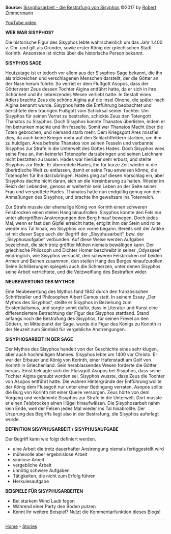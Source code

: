 **Source:** [Sisyphusarbeit - die Bestrafung von Sisyphos](http://sisyphusaufgabe.de) ©2017 by [Robert Zimmermann](http://robert-zimmermann.net/ "Robert Zimmermann")

[YouTube video](https://www.youtube.com/watch?v=WQLj93WLXnA)

**WER WAR SISYPHOS?**

Die historische Figur des Sisyphos lebte wahrscheinlich um das Jahr 1.400 v. Chr. und gilt als Gründer, sowie erster König der griechischen Stadt Korinth. Ansonsten ist nichts über die historische Person bekannt.

**SISYPHOS SAGE**

Heutzutage ist er jedoch vor allem aus der Sisyphos-Sage bekannt, die ihn als trickreichen und verschlagenen Menschen darstellt, der die Götter an der Nase herum führte. So verriet er dem Flußgott Asopos, dass der Göttervater Zeus dessen Tochter Aigina entführt hatte, da er sich in ihre Schönheit und ihr liebreizendes Wesen verliebt hatte. In Gestalt eines Adlers brachte Zeus die schöne Aigina auf die Insel Oinone, die später nach Aigina benannt wurde. Sisyphos hatte die Entführung beobachtet und berichtete dem traurigen Flußgott vom Schicksal seiner Tochter. Um Sisyphos für seinen Verrat zu bestrafen, schickte Zeus den Totengott Thanatos zu Sisyphos. Doch Sisyphos konnte Thanatos überlisten, indem er ihn betrunken machte und ihn fesselte. Somit war Thanatos Macht über die Toten gebrochen, und niemand starb mehr. Dem Kriegsgott Ares missfiel dies, da auch keine Krieger mehr auf den Schlachtfeldern starben, um ihm zu huldigen. Ares befreite Thanatos von seinen Fesseln und verbannte Sisyphos zur Strafe in die Unterwelt des Gottes Hades. Doch Sisyphos wies seine Frau an, ihm keinerlei Totenopfer darzubringen und seinen Leichnam nicht bestatten zu lassen. Hades war hierüber sehr erbost, und stellte Sisyphos zur Rede. Er überredete Hades, ihn für kurze Zeit wieder in die überirdische Welt zu entlassen, damit er seine Frau anweisen könne, die Totenopfer für ihn darzubringen. Hades ging auf diesen Vorschlag ein, aber Sisyphos dachte nicht daran, sich an die Vereinbarung zu halten. Wieder im Reich der Lebenden, genoss er weiterhin sein Leben an der Seite seiner Frau und verspottete Hades. Thanatos hatte nun endgültig genug von den Anmaßungen des Sisyphos, und brachte ihn gewaltsam ins Totenreich.

Zur Strafe musste der ehemalige König von Korinth einen schweren Felsbrocken einen steilen Hang hinaufrollen. Sisyphos konnte den Fels nur unter allergrößten Anstrengungen den Berg hinauf bewegen. Doch jedes Mal, wenn er fast den Gipfel erreicht hatte, entglitt ihm der Stein und rollte wieder ins Tal hinab, wo Sisyphos von vorne begann. Bereits seit der Antike ist mit dieser Sage auch der Begriff der „Sisyphusarbeit“, bzw. der „Sisyphusaufgabe“ verbunden. Auf diese Weise werden Aufgaben bezeichnet, die sich trotz größter Mühen niemals bewältigen kann. Der griechische Philosoph und Dichter Homer beschreibt in seiner „Odysssee“ eindringlich, wie Sisyphos versucht, den schweren Felsbrocken mit beiden Armen und Beinen zusammen, den steilen Hang des Berges hinaufzurollen. Seine Schilderungen spiegeln auch die Schmerzen, unter denen Sisyphos seine Arbeit verrichtete, und die Verzweiflung des Bestraften wider.

**NEUBEWERTUNG DES MYTHOS**

Eine Neubewertung des Mythos fand 1942 durch den französischen Schriftsteller und Philosophen Albert Camus statt. In seinem Essay „Der Mythos des Sisyphos“, stellte er Sisyphos in Beziehung zum Existentialismus, und sorgte somit dafür, dass in Literatur und Kunst eine differenziertere Betrachtung der Figur des Sisyphos stattfand. Stand anfangs noch die Bestrafung des Sisyphos, für seinen Frevel an den Göttern, im Mittelpunkt der Sage, wurde die Figur des Königs zu Korinth in der Neuzeit zum Sinnbild für vergebliche Anstrengungen.

**SISYPHOSARBEIT IN DER SAGE**

Der Mythos des Sisyphos handelt von der Geschichte eines sehr klugen, aber auch hochmütigen Mannes. Sisyphos lebte um 1400 vor Christo. Er war der Erbauer und König von Korinth, einer Hafenstadt am Golf von Korinth in Griechenland. Sein herablassendes Wesen forderte die Götter heraus. Einst beklagte sich der Flussgott Asopos bei Sisyphos, dass seine Tochter Aigina geraubt worden sei. Sisyphos wusste, dass Zeus die Tochter von Asopos entführt hatte. Die wahren Hintergründe der Entführung wollte der König dem Flussgott nur unter einer Bedingung verraten. Asopos sollte die Burg von Korinth mit einer Quelle versorgen. Zeus hörte von dem Vorgang und verdammte Sisyphos zur Strafe in die Unterwelt. Dort musste er einen Felsbrocken einen Hügel hinaufwälzen. Die Sisyphosarbeit nahm kein Ende, weil der Felsen jedes Mal wieder ins Tal hinabrollte. Der Ursprung des Begriffs liegt also in der Bestrafung, die Sisyphos auferlegt wurde.

**DEFINITION SISYPHUSARBEIT / SISYPHUSAUFGABE**

Der Begriff kann wie folgt definiert werden.

- eine Arbeit die trotz dauerhafter Anstrengung niemals fertiggestellt wird
- mühevolle aber ergebnislose Arbeit
- sinnlose Arbeit
- vergebliche Arbeit
- unnötig schwere Aufgaben
- Tätigkeiten, die nicht zum Erfolg führen
- Herkulesaufgabe

**BEISPIELE FÜR SISYPHUSARBEITEN**

- Bei starkem Wind Laub fegen
- Während einer Party den Boden putzen
- Kennt ihr weitere Beispiel? Nutzt die Kommentarfunktion dieses Blogs!


---

[Home](README.md) - [Stories](Stories.md)
